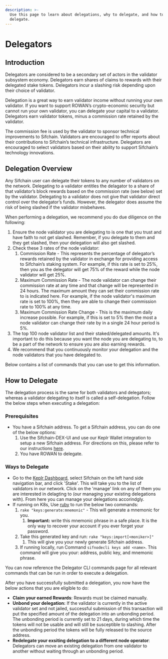 ```yaml
---
description: >-
  Use this page to learn about delegations, why to delegate, and how to
  delegate.
---
```


# Delegators

## **Introduction**

Delegators are considered to be a secondary set of actors in the validator subsystem economy. Delegators earn shares of claims to rewards with their delegated stake tokens. Delegators incur a slashing risk depending upon their choice of validator.

Delegation is a great way to earn validator income without running your own validator.  If you want to support ROWAN’s crypto-economic security but cannot run your own validator, you can delegate your capital to a validator. Delegators earn validator tokens, minus a commission rate retained by the validator.

The commission fee is used by the validator to sponsor technical improvements to Sifchain. Validators are encouraged to offer reports about their contributions to Sifchain’s technical infrastructure. Delegators are encouraged to select validators based on their ability to support Sifchain’s technology innovations.

## **Delegation Overview**

Any Sifchain user can delegate their tokens to any number of validators on the network. Delegating to a validator entitles the delagator to a share of that validator’s block rewards based on the commission rate \(see below\) set by the validator. Delegating to a validator does not give that validator direct control over the delegator’s funds. However, the delegator does assume the risk of being slashed if the validator misbehaves. 

When performing a delegation, we recommend you do due diligence on the following:

1. Ensure the node validator you are delegating to is one that you trust and have faith to not get slashed. Remember, if you delegate to them and they get slashed, then your delegation will also get slashed.
2. Check these 3 rates of the node validator: 
   1. Commission Rate - This represents the percentage of delegator’s rewards retained by the validator in exchange for providing access to Sifchain’s staking system. For example, if this rate is set to 25%, then you as the delegator will get 75% of the reward while the node validator will get 25%.
   2. Maximum Commission Rate - The node validator can change their commission rate at any time and that change will be represented in 24 hours. The maximum amount they can set their commission rate to is indicated here. For example, if the node validator's maximum rate is set to 100%, then they are able to change their commission rate to 100% at any time.
   3. Maximum Commission Rate Change - This is the maximum daily increase possible. For example, if this is set to 5% then the most a node validator can change their rate by in a single 24 hour period is 5%.
3. The top 100 node validator list and their staked/delegated amounts. It's important to do this because you want the node you are delegating to, to be a part of the network to ensure you are also earning rewards.
4. We recommend that you continuously monitor your delegation and the node validators that you have delegated to.

Below contains a list of commands that you can use to get this information.

## **How to Delegate** 

The delegation process is the same for both validators and delegators; whereas a validator delegating to itself is called a self-delegation. Follow the below steps when executing a delegation:

### Prerequisites  

* You have a Sifchain address. To get a Sifchain address, you can do one of the below options:
  1. Use the Sifchain-DEX-UI and use our Keplr Wallet integration to setup a new Sifchain address. For directions on this, please refer to our instructions [here](https://docs.sifchain.finance/resources/sifchain-dex-ui#create-or-import-a-sifchain-address-with-keplr-wallet).
  2. You have ROWAN to delegate. 

### Ways to Delegate  

* Go to the [Keplr Dashboard](https://wallet.keplr.app/#/dashboard), select Sifchain on the left hand side navigation bar, and click 'Stake'. This will take you to the list of validators in our network. Click on the 'manage' link on any of them you are interested in delagting to \(our managing your existing delegations with\). From here you can manage your delegations accorindgly.
* If running on K8s, Use [ruby](https://www.ruby-lang.org/en/documentation/installation/) to run the below two commands:
  1. `rake "keys:generate:mnemonic"` - This will generate a mnemonic for you.
     1. **Important:** write this mnemonic phrase in a safe place. It is the only way to recover your account if you ever forget your password.
  2. Take this generated key and run: `rake "keys:import[<moniker>]"`
     1. This will give you your newly generate Sifchain address.
  3. If running locally, run Command `sifnodecli keys add <name>`.  This command will give you your: address, public key, and mnemonic phrase. 

You can now reference the Delegator CLI commands page for all relevant commands that can be run in order to execute a delegation.

After you have successfully submitted a delegation, you now have the below actions that you are eligible to do:

* **Claim your earned Rewards**: Rewards must be claimed manually.
* **Unbond your delegation:** If the validator is currently in the active validator set and not jailed, successful submission of this transaction will put the specified amount of the delegation into an unbonding period. The unbonding period is currently set to 21 days, during which time the tokens will not be usable and will still be susceptible to slashing. After the unbonding period the tokens will be fully released to the source address.
* **Redelegate your exsiting delegation to a different node operator**: Delegators can move an existing delegation from one validator to another without waiting through an unbonding period. 



